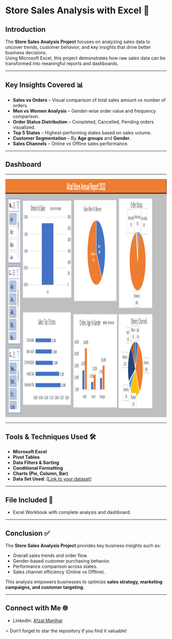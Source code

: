 # Store Sales Analysis with Excel 🛒
## Introduction  

The **Store Sales Analysis Project** focuses on analyzing sales data to uncover trends, customer behavior, and key insights that drive better business decisions.  
Using Microsoft Excel, this project demonstrates how raw sales data can be transformed into meaningful reports and dashboards.  

---

## Key Insights Covered 📊  

- **Sales vs Orders** – Visual comparison of total sales amount vs number of orders.  
- **Men vs Women Analysis** – Gender-wise order value and frequency comparison.  
- **Order Status Distribution** – Completed, Cancelled, Pending orders visualized.  
- **Top 5 States** – Highest-performing states based on sales volume.  
- **Customer Segmentation** – By **Age groups** and **Gender**.  
- **Sales Channels** – Online vs Offline sales performance.  

---

## Dashboard  

---
<img width="1325" height="743" src="https://github.com/AfzalManihar/Excel_Store_Sales_Analysis/blob/main/Store_Analysis_final_look.png" alt="Store Sales Dashboard"/>


---

## Tools & Techniques Used 🛠️  

- **Microsoft Excel**  
- **Pivot Tables**  
- **Data Filters & Sorting**  
- **Conditional Formatting**  
- **Charts (Pie, Column, Bar)**
-  **Data Set Used:** [[Link to your dataset](https://github.com/AfzalManihar/Excel_Store_Sales_Analysis/blob/main/PROJECT-Afzal%20Store%20Data%20Analysis.xlsx)]

---

## File Included 📂  

- Excel Workbook with complete analysis and dashboard.  

---

## Conclusion ✅  

The **Store Sales Analysis Project** provides key business insights such as:  

- Overall sales trends and order flow.  
- Gender-based customer purchasing behavior.  
- Performance comparison across states.  
- Sales channel efficiency (Online vs Offline).  

This analysis empowers businesses to optimize **sales strategy, marketing campaigns, and customer targeting**.  

---

## Connect with Me 🌐  

- *LinkedIn*: [Afzal Manihar](https://www.linkedin.com/in/afzal-manihar-bb0183308)  

⭐ Don’t forget to star the repository if you find it valuable!  
